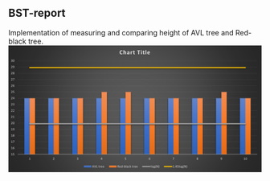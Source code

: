 ## BST-report
Implementation of measuring and comparing height of AVL tree and Red-black tree.
![chart](https://github.com/tvdat20004/BST-report/blob/master/output/chart.png)

